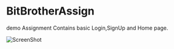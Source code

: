 # BitBrotherAssign
demo Assignment
Contains basic Login,SignUp and Home page.

![ScreenShot](https://github.com/kundan-786/BitBrotherAssign/ss0.png?raw=true)

